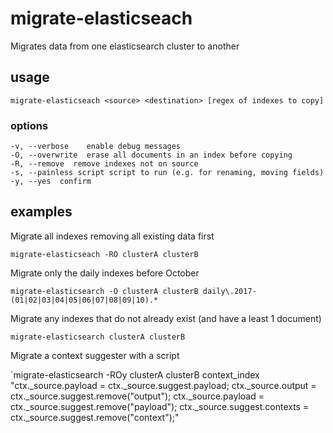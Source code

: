 # migrate-elasticseach
Migrates data from one elasticsearch cluster to another

## usage

`migrate-elasticseach <source> <destination> [regex of indexes to copy]`

### options

    -v, --verbose    enable debug messages
    -O, --overwrite  erase all documents in an index before copying
    -R, --remove  remove indexes not on source
    -s, --painless script script to run (e.g. for renaming, moving fields)
    -y, --yes  confirm

## examples

Migrate all indexes removing all existing data first

`migrate-elasticseach -RO clusterA clusterB`

Migrate only the daily indexes before October

`migrate-elasticsearch -O clusterA clusterB daily\.2017-(01|02|03|04|05|06|07|08|09|10).*`

Migrate any indexes that do not already exist (and have a least 1 document)

`migrate-elasticsearch clusterA clusterB`

Migrate a context suggester with a script

`migrate-elasticsearch -ROy clusterA clusterB context_index  "ctx._source.payload = ctx._source.suggest.payload; ctx._source.output = ctx._source.suggest.remove(\"output\"); ctx._source.payload = ctx._source.suggest.remove(\"payload\"); ctx._source.suggest.contexts = ctx._source.suggest.remove(\"context\");"